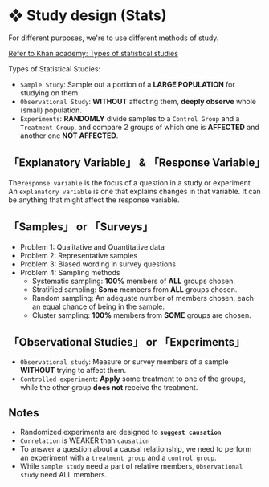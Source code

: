 #  ❖ Study design (Stats)

For different purposes, we're to use different methods of study.

[Refer to Khan academy: Types of statistical studies](https://www.khanacademy.org/math/ap-statistics/gathering-data-ap/modal/v/types-of-statistical-studies)

Types of Statistical Studies:
- `Sample Study`: Sample out a portion of a **LARGE POPULATION** for studying on them.
- `Observational Study`: **WITHOUT** affecting them, **deeply observe** whole (small) population.
- `Experiments`: **RANDOMLY** divide samples to a `Control Group` and a `Treatment Group`, and compare 2 groups of which one is **AFFECTED** and another one **NOT AFFECTED**.



## 「Explanatory Variable」 & 「Response Variable」

The`response variable` is the focus of a question in a study or experiment. 
An `explanatory variable` is one that explains changes in that variable. It can be anything that might affect the response variable.


## 「Samples」 or 「Surveys」

- Problem 1: Qualitative and Quantitative data
- Problem 2: Representative samples
- Problem 3: Biased wording in survey questions
- Problem 4: Sampling methods
    - Systematic sampling: **100%** members of **ALL** groups chosen.
    - Stratified sampling: **Some** members from **ALL** groups chosen.
    - Random sampling: An adequate number of members chosen, each an equal chance of being in the sample.
    - Cluster sampling: **100%** members from **SOME** groups are chosen.


## 「Observational Studies」 or 「Experiments」

- `Observational study`: Measure or survey members of a sample **WITHOUT** trying to affect them.
- `Controlled experiment`: **Apply** some treatment to one of the groups, while the other group **does not** receive the treatment.



## Notes

- Randomized experiments are designed to **`suggest causation`**
- `Correlation` is WEAKER than `causation`
- To answer a question about a causal relationship, we need to perform an experiment with a `treatment group` and a `control group`.
- While `sample study` need a part of relative members, `Observational study` need ALL members.